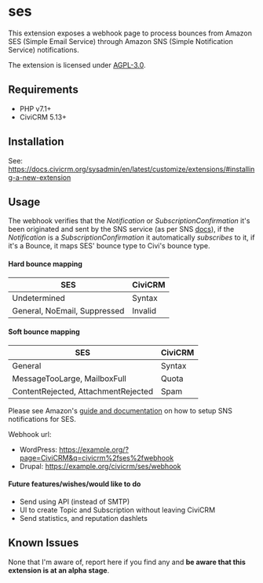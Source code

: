 # ses

This extension exposes a webhook page to process bounces from Amazon SES (Simple Email Service) 
through Amazon SNS (Simple Notification Service) notifications.

The extension is licensed under [AGPL-3.0](LICENSE.txt).

## Requirements

* PHP v7.1+
* CiviCRM 5.13+

## Installation

See: https://docs.civicrm.org/sysadmin/en/latest/customize/extensions/#installing-a-new-extension

## Usage

The webhook verifies that the _Notification_ or _SubscriptionConfirmation_ it's been originated and sent by the SNS service (as per SNS [docs](https://docs.aws.amazon.com/sns/latest/dg/SendMessageToHttp.verify.signature.html)), if the _Notification_ is a _SubscriptionConfirmation_ it automatically _subscribes_ to it, if it's a Bounce, it maps SES' bounce type to Civi's bounce type.

#### Hard bounce mapping
| SES | CiviCRM |
|---|---|
| Undetermined | Syntax |
| General, NoEmail, Suppressed | Invalid |

#### Soft bounce mapping
| SES | CiviCRM |
|---|---|
| General | Syntax |
| MessageTooLarge, MailboxFull | Quota  |
| ContentRejected, AttachmentRejected | Spam |


Please see Amazon's [guide and documentation](https://docs.aws.amazon.com/ses/latest/DeveloperGuide/configure-sns-notifications.html) on how to setup SNS notifications for SES.

Webhook url:

* WordPress: https://example.org/?page=CiviCRM&q=civicrm%2fses%2fwebhook
* Drupal: https://example.org/civicrm/ses/webhook

#### Future features/wishes/would like to do

* Send using API (instead of SMTP)
* UI to create Topic and Subscription without leaving CiviCRM
* Send statistics, and reputation dashlets

## Known Issues

None that I'm aware of, report here if you find any and **be aware that this extension is at an alpha stage**.
